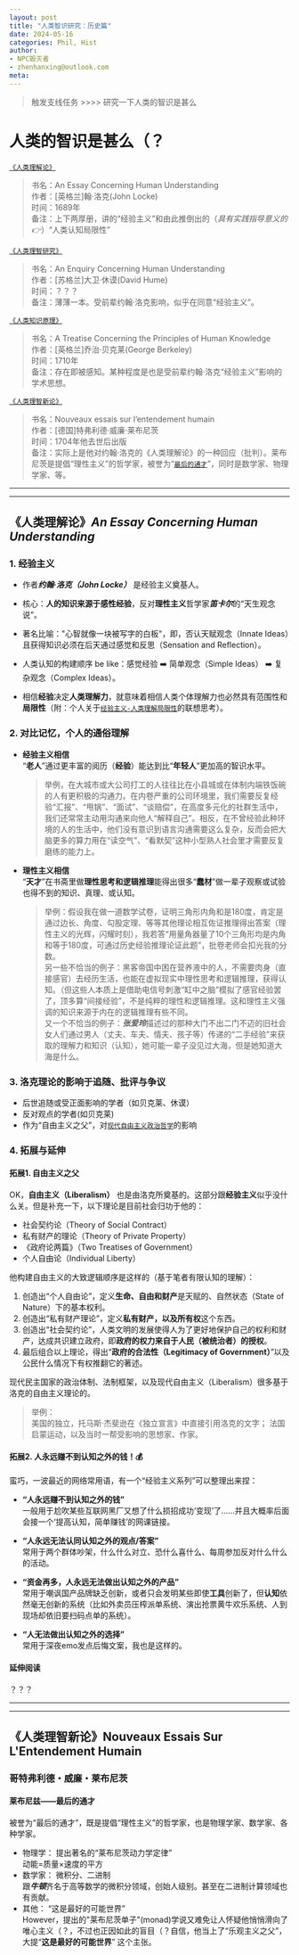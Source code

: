 ```yaml
---
layout: post
title: "人类智识研究：历史篇"
date: 2024-05-16
categories: Phil, Hist
author:
- NPC毁灭者
- zhenhanxing@outlook.com
meta: 
---
```


> 触发支线任务 >>>> 研究一下人类的智识是甚么  

# 人类的智识是甚么（？  

[`《人类理解论》`](#人类理解论an-essay-concerning-human-understanding)
> 书名：An Essay Concerning Human Understanding  
> 作者：[英格兰]翰·洛克(John Locke)  
> 时间：1689年   
> 备注：上下两厚册，讲的“经验主义”和由此推倒出的（*具有实践指导意义的👉*）“人类认知局限性”

[`《人类理智研究》`]()
> 书名：An Enquiry Concerning Human Understanding  
> 作者：[苏格兰]大卫·休谟(David Hume)  
> 时间：？？？   
> 备注：薄薄一本。受前辈约翰·洛克影响，似乎在同意“经验主义”。  

[`《人类知识原理》`]()
> 书名：A Treatise Concerning the Principles of Human Knowledge  
> 作者：[英格兰]乔治·贝克莱(George Berkeley)  
> 时间：1710年  
> 备注：存在即被感知。某种程度是也是受前辈约翰·洛克“经验主义”影响的学术思想。   

[`《人类理智新论》`](#人类理解论an-essay-concerning-human-understanding)  
> 书名：Nouveaux essais sur l’entendement humain  
> 作者：[德国]特弗利德·威廉·莱布尼茨  
> 时间：1704年他去世后出版  
> 备注：实际上是他对约翰·洛克的《人类理解论》的一种回应（批判）。莱布尼茨是提倡“理性主义”的哲学家，被誉为“[`最后的通才`](#莱布尼兹——最后的通才)”，同时是数学家、物理学家、等。  


---
---


## 《人类理解论》*An Essay Concerning Human Understanding*


### 1. 经验主义

- 作者***约翰·洛克（John Locke）*** 是经验主义奠基人。  

- 核心：**人的知识来源于感性经验**，反对**理性主义**哲学家***笛卡尔***的“天生观念说”。  

- 著名比喻："心智就像一块被写字的白板"，即，否认天赋观念（Innate Ideas）且获得知识必须在后天通过感觉和反思（Sensation and Reflection）。  

- 人类认知的构建顺序 be like：感觉经验 ➡️ 简单观念（Simple Ideas） ➡️ 复杂观念（Complex Ideas）。  

- 相信**经验**决定**人类理解力**，就意味着相信人类个体理解力也必然具有范围性和**局限性**（附：个人关于[`经验主义-人类理解局限性`](#拓展2-人永远赚不到认知之外的钱)的联想思考）。    


### 2. 对比记忆，个人的通俗理解
- **经验主义相信**  
“**老人**”通过更丰富的阅历（**经验**）能达到比“**年轻人**”更加高的智识水平。  
  > 举例，在大城市或大公司打工的人往往比在小县城或在体制内端铁饭碗的人有更积极的沟通力。在内卷严重的公司环境里，我们需要反复经验“汇报”、“甩锅”、“面试”、“谈赔偿”，在高度多元化的社群生活中，我们还常常主动用沟通来向他人“解释自己”。相反，在不曾经验此种环境的人的生活中，他们没有意识到语言沟通需要这么复杂，反而会把大脑更多的算力用在“读空气”、“看默契”这种小型熟人社会里才需要反复磨练的能力上。
- **理性主义相信**  
“**天才**”在书斋里做**理性思考和逻辑推理**能得出很多“**蠢材**”做一辈子观察或试验也得不到的知识、真理、或认知。
  > 举例：假设我在做一道数学试卷，证明三角形内角和是180度，肯定是通过边长、角度、勾股定理、等等其他理论相互佐证推理得出答案（理性主义的光辉，闪耀时刻），我若答“用量角器量了10个三角形均是内角和等于180度，可通过历史经验推理论证此题”，批卷老师会扣光我的分数。  
  > 另一些不恰当的例子：黑客帝国中困在营养液中的人，不需要肉身（直接感官）去经历生活，也能在虚拟现实中理性思考和逻辑推理，获得认知。（但这些人本质上是借助电信号刺激“缸中之脑”模拟了感官经验罢了，顶多算“间接经验”，不是纯粹的理性和逻辑推理。这和理性主义强调的知识来源于内在的逻辑推理有些不同。  
  > 又一个不恰当的例子：***张爱玲***描述过的那种大门不出二门不迈的旧社会女人们通过男人（丈夫、车夫、情夫、孩子等）传递的“二手经验”来获取的理解力和知识（认知），她可能一辈子没见过大海，但是她知道大海是什么。
  

### 3. 洛克理论的影响于追随、批评与争议  
- 后世追随或受正面影响的学者（如贝克莱、休谟）
- 反对观点的学者(如贝克莱)
- 作为“自由主义之父”，对[`现代自由主义政治哲学`](#拓展1-自由主义之父)的影响  

### 4. 拓展与延伸  
#### 拓展1. 自由主义之父
OK，**自由主义（Liberalism）** 也是由洛克所奠基的。这部分跟**经验主义**似乎没什么关。但是补充一下，以下理论是目前社会归功于他的：  
- 社会契约论（Theory of Social Contract）  
- 私有财产的理论（Theory of Private Property）  
- 《政府论两篇》（Two Treatises of Government）  
- 个人自由论（Individual Liberty）  

他构建自由主义的大致逻辑顺序是这样的（基于笔者有限认知的理解）：  
1. 创造出“个人自由论”，定义**生命、自由和财产**是天赋的、自然状态（State of Nature）下的基本权利。
1. 创造出“私有财产理论”，定义**私有财产，以及所有权**这个东西。  
1. 创造出“社会契约论”，人类文明的发展使得人为了更好地保护自己的权利和财产，达成共识建立政府，即**政府的权力来自于人民（被统治者）的授权**。  
1. 最后组合以上理论，得出“**政府的合法性（Legitimacy of Government）**”以及公民什么情况下有权推翻它的著述。

现代民主国家的政治体制、法制框架，以及现代自由主义（Liberalism）很多基于洛克的自由主义理论的。  
  > 举例：  
  > 美国的独立，托马斯·杰斐逊在《独立宣言》中直接引用洛克的文字；
  > 法国启蒙运动，以及当时一帮受影响的思想家、作家。

#### 拓展2. 人永远赚不到认知之外的钱！💰 

蛮巧，一波最近的网络常用语，有一个“经验主义系列”可以整理出来捏： 

- **“人永远赚不到认知之外的钱”**    
一般用于尬吹某些互联网黑厂又想了什么损招成功‘变现’了……并且大概率后面会接一个‘提高认知，简单赚钱’的网课链接。  

- **“人永远无法认同认知之外的观点/答案”**  
常用于两个群体吵架，什么什么对立、恐什么喜什么、每周参加反对什么什么的活动。  

- **“资金再多，人永远无法做出认知之外的产品”**  
常用于嘲讽国产品牌缺乏创新，或者只会发明某些即使**工具**创新了，但**认知**依然毫无创新的系统（比如外卖员压榨派单系统、演出抢票黄牛欢乐系统、人到现场却依旧要扫码点单的系统）。  
- **“人无法做出认知之外的选择”**  
常用于深夜emo发点后悔文案，我也是这样的。

#### 延伸阅读
？？？   

---
---

## 《人类理智新论》Nouveaux Essais Sur L'Entendement Humain

### 哥特弗利德・威廉・莱布尼茨
#### 莱布尼兹——最后的通才
被誉为“最后的通才”，既是提倡“理性主义”的哲学家，也是物理学家、数学家、各种学家。  
- 物理学： 提出著名的“莱布尼茨动力学定律”  
动能=质量×速度的平方  
- 数学家： 微积分、二进制  
跟***牛顿***齐名于高等数学的微积分领域，创始人级别。甚至在二进制计算领域也有贡献。  
-  其他：  “这是最好的可能世界”  
However，提出的"莱布尼茨单子"(monad)学说又难免让人怀疑他悄悄滑向了唯心主义（？，不过也正因如此的盲目（？自信，他当上了“乐观主义之父”，大提“**这是最好的可能世界**” 这个主张。
